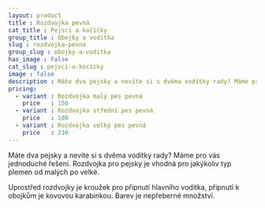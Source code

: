 ```yaml
---
layout: product
title : Rozdvojka pevná
cat_title : Pejsci a kočičky
group_title : Obojky a vodítka
slug : rozdvojka-pevna
group_slug : obojky-a-voditka
has_image : False
cat_slug : pejsci-a-kocicky
image : false
description : Máte dva pejsky a nevíte si s dvěma vodítky rady? Máme pro vás jednoduché řešení.Rozdvojka pro pejsky je vhodná pro jakýkoliv typ plemen od malých po velké.
pricing:
  - variant : Rozdvojka malý pes pevná
    price   : 150
  - variant : Rozdvojka střední pes pevná
    price   : 180
  - variant : Rozdvojka velký pes pevná
    price   : 210
---
```


Máte dva pejsky a nevíte si s dvěma vodítky rady? Máme pro vás jednoduché řešení.
Rozdvojka pro pejsky je vhodná pro jakýkoliv typ plemen od malých po velké.

Uprostřed rozdvojky je kroužek pro připnutí hlavního vodítka, připnutí k obojkům je kovovou karabinkou. Barev je nepřeberné množství.

